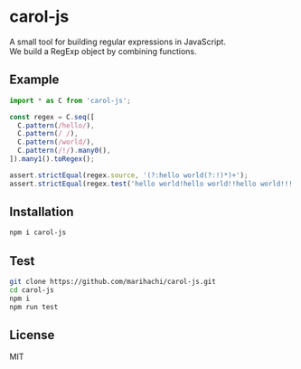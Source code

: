 # carol-js
A small tool for building regular expressions in JavaScript.  
We build a RegExp object by combining functions.  

## Example
```js
import * as C from 'carol-js';

const regex = C.seq([
  C.pattern(/hello/),
  C.pattern(/ /),
  C.pattern(/world/),
  C.pattern(/!/).many0(),
]).many1().toRegex();

assert.strictEqual(regex.source, '(?:hello world(?:!)*)+');
assert.strictEqual(regex.test('hello world!hello world!!hello world!!!'), true);
```

## Installation
```sh
npm i carol-js
```

## Test
```sh
git clone https://github.com/marihachi/carol-js.git
cd carol-js
npm i
npm run test
```

## License
MIT
